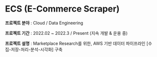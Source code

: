 # ECS (E-Commerce Scraper)

**프로젝트 분야** : Cloud / Data Engineering

**프로젝트 기간** : 2022.02 ~ 2022.3 / Present (지속 개발 & 운용 중)

**프로젝트 설명** : Marketplace Research를 위한, AWS 기반 데이터 파이프라인 [수집-저장-처리-분석-시각화] 구축
